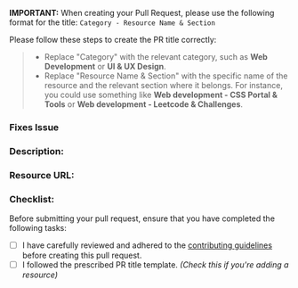 **IMPORTANT:** When creating your Pull Request, please use the following format for the title: `Category - Resource Name & Section`  <!--Change the PR Title not this -->

<!-- Please note that this PR title format is designed exclusively for adding a resource. If your PR is not about adding a resource, please use an appropriate title for your changes. -->

Please follow these steps to create the PR title correctly:

> - Replace "Category" with the relevant category, such as **Web Development** or **UI & UX Design**.
> - Replace "Resource Name & Section" with the specific name of the resource and the relevant section where it belongs. For instance, you could use something like **Web development - CSS Portal & Tools** or **Web development - Leetcode & Challenges**.

<!--  By following these instructions, you will help maintain consistency and clarity in our repository. Thank you for your contribution! -->


### Fixes Issue
<!-- KEYWORD #ISSUE-NUMBER. For example: Closes #10 -->


### Description: 
<!-- Provide a brief description of the pull request -->


### Resource URL: 
<!-- Insert the URL of the resource you're proposing -->


### Checklist:
Before submitting your pull request, ensure that you have completed the following tasks: 

- [ ] I have carefully reviewed and adhered to the [contributing guidelines](https://github.com/jfmartinz/ResourceHub/blob/main/CONTRIBUTING.md) before creating this pull request.
- [ ] I followed the prescribed PR title template. _(Check this if you're adding a resource)_

<!-- fill the bracket with x. Something like this [x] -->
